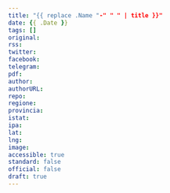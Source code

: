 ```yaml
---
title: "{{ replace .Name "-" " " | title }}"
date: {{ .Date }}
tags: []
original: 
rss: 
twitter: 
facebook: 
telegram: 
pdf: 
author: 
authorURL: 
repo: 
regione: 
provincia: 
istat: 
ipa: 
lat: 
lng: 
image: 
accessible: true
standard: false
official: false
draft: true
---
```

